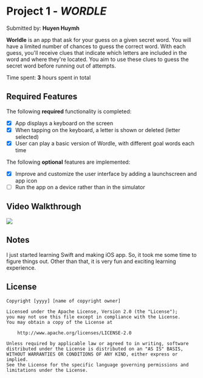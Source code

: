 # Project 1 - *WORDLE*

Submitted by: **Huyen Huymh**

**Worldle** is an app that ask for your guess on a given secret word. You will have a limited number of chances to guess the correct word. With each guess, you'll receive clues that indicate which letters are included in the word and where they're located. You aim to use these clues to guess the secret word before running out of attempts.

Time spent: **3** hours spent in total

## Required Features

The following **required** functionality is completed:

- [x] App displays a keyboard on the screen
- [x] When tapping on the keyboard, a letter is shown or deleted (letter selected)
- [x] User can play a basic version of Wordle, with different goal words each time

The following **optional** features are implemented:

- [x] Improve and customize the user interface by adding a launchscreen and app icon
- [ ] Run the app on a device rather than in the simulator

## Video Walkthrough


<div>
    <a href="https://www.loom.com/share/a12d9a5623184928b4156dd6b8260209">
    </a>
    <a href="https://www.loom.com/share/a12d9a5623184928b4156dd6b8260209">
      <img style="max-width:300px;" src="https://cdn.loom.com/sessions/thumbnails/a12d9a5623184928b4156dd6b8260209-9171e3eccdb875c7-full-play.gif">
    </a>
  </div>


## Notes

I just started learning Swift and making iOS app. So, it took me some time to figure things out. Other than that, it is very fun and exciting learning experience.

## License

    Copyright [yyyy] [name of copyright owner]

    Licensed under the Apache License, Version 2.0 (the "License");
    you may not use this file except in compliance with the License.
    You may obtain a copy of the License at

        http://www.apache.org/licenses/LICENSE-2.0

    Unless required by applicable law or agreed to in writing, software
    distributed under the License is distributed on an "AS IS" BASIS,
    WITHOUT WARRANTIES OR CONDITIONS OF ANY KIND, either express or implied.
    See the License for the specific language governing permissions and
    limitations under the License.
